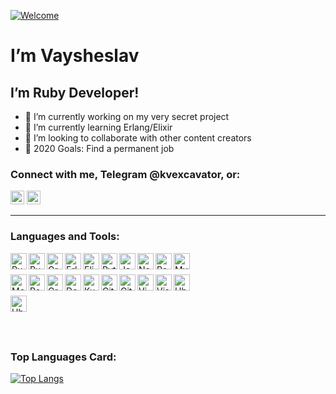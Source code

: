 
[![Welcome](https://cynthiasmithdeal.com/i/welcomeBLK.gif)](https://ruby-doc.org)

<h1> I’m Vaysheslav </h1>

## I’m Ruby Developer!
- 🔭 I’m currently working on my very secret project
- 🌱 I’m currently learning Erlang/Elixir
- 👯 I’m looking to collaborate with other content creators
- 🥅 2020 Goals: Find a permanent job

### Connect with me, Telegram @kvexcavator, or: 

<a href="mailto:str_token@mail.ru" ><img  alt="send email" width="22px" src="https://cdn.svgporn.com/logos/google-gmail.svg" /></a>
<a href="skype:kvstudent?call" ><img  alt="call skype" width="22px" src="https://cdn.svgporn.com/logos/skype.svg" /></a>
<br/>

---

### Languages and Tools:

[<img align="left" alt="Ruby" width="26px" src="https://cdn.svgporn.com/logos/ruby.svg" />](https://www.ruby-lang.org/en/)
[<img align="left" alt="Ruby on Rails" width="26px" src="https://cdn.svgporn.com/logos/rails.svg" />](https://rubyonrails.org/)
[<img align="left" alt="Grape" width="26px" src="http://www.ruby-grape.org/images/logo.png" />](http://www.ruby-grape.org/)
[<img align="left" alt="Erlang" width="26px" src="https://cdn.svgporn.com/logos/erlang.svg" />](https://www.erlang.org/)
[<img align="left" alt="Elixir" width="26px" src="https://www.vectorlogo.zone/logos/elixir-lang/elixir-lang-icon.svg" />](https://elixir-lang.org/)
[<img align="left" alt="Python" width="26px" src="https://cdn.svgporn.com/logos/python.svg" />](https://www.python.org/)
[<img align="left" alt="JavaScript" width="26px" src="https://cdn.svgporn.com/logos/javascript.svg" />](https://developer.mozilla.org/en-US/docs/Web/JavaScript)
[<img align="left" alt="Node" width="26px" src="https://cdn.svgporn.com/logos/nodejs-icon.svg" />](https://nodejs.org/en/)
[<img align="left" alt="React" width="26px" src="https://cdn.svgporn.com/logos/react.svg" />](https://reactjs.org/)
[<img align="left" alt="MySQL" width="26px" src="https://cdn.svgporn.com/logos/mysql.svg" />](https://dev.mysql.com/)
<br/>
<br/>
[<img align="left" alt="MongoDB" width="26px" src="https://cdn.svgporn.com/logos/mongodb.svg" />](https://www.mongodb.com/)
[<img align="left" alt="PostgeSQL" width="26px" src="https://cdn.svgporn.com/logos/postgresql.svg" />](https://www.postgresql.org/)
[<img align="left" alt="GraphQL" width="26px" src="https://cdn.svgporn.com/logos/graphql.svg" />](https://graphql.org/)
[<img align="left" alt="Docker" width="26px" src="https://cdn.svgporn.com/logos/docker-icon.svg" />](https://www.docker.com/)
[<img align="left" alt="Kubernetes" width="26px" src="https://cdn.svgporn.com/logos/kubernetes.svg" />](https://kubernetes.io/)
[<img align="left" alt="Git" width="26px" src="https://cdn.svgporn.com/logos/git-icon.svg" />](https://git-scm.com/)
[<img align="left" alt="GitHub" width="26px" src="https://cdn.svgporn.com/logos/github-icon.svg" />](https://github.com/)
[<img align="left" alt="Vim" width="26px" src="https://cdn.svgporn.com/logos/vim.svg" />](https://www.vim.org/)
[<img align="left" alt="Visual Studio Code" width="26px" src="https://cdn.svgporn.com/logos/visual-studio-code.svg" />](https://code.visualstudio.com/)
[<img align="left" alt="Ubuntu" width="26px" src="https://cdn.svgporn.com/logos/ubuntu.svg" />](https://ubuntu.com/)
<br/>
<br/>
[<img align="left" alt="Ubuntu" width="26px" src="https://cdn.svgporn.com/logos/elm.svg" />](https://elm-lang.org/)

<br/>
<br/>
<br/>

### Top Languages Card:

[![Top Langs](https://github-readme-stats.vercel.app/api/top-langs/?username=KVexcavator&layout=compact)](https://github.com/anuraghazra/github-readme-stats)
